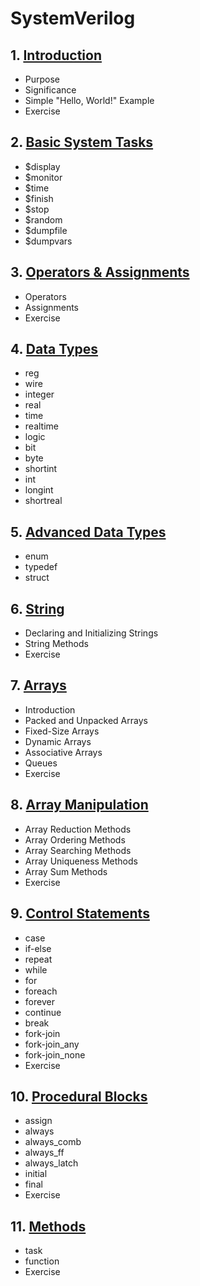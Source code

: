 # SystemVerilog
## 1. [Introduction](SystemVerilog/chapter_00001.md)
  - Purpose
  - Significance
  - Simple "Hello, World!" Example
  - Exercise
## 2. [Basic System Tasks](SystemVerilog/chapter_00002.md)
  - $display
  - $monitor
  - $time
  - $finish
  - $stop
  - $random
  - $dumpfile
  - $dumpvars
## 3. [Operators & Assignments](SystemVerilog/chapter_00003.md)
  - Operators
  - Assignments
  - Exercise
## 4. [Data Types](SystemVerilog/chapter_00004.md)
  - reg
  - wire
  - integer
  - real
  - time
  - realtime
  - logic
  - bit
  - byte
  - shortint
  - int
  - longint
  - shortreal
## 5. [Advanced Data Types](SystemVerilog/chapter_00005.md)
  - enum
  - typedef
  - struct
## 6. [String](SystemVerilog/chapter_00006.md)
  - Declaring and Initializing Strings
  - String Methods
  - Exercise
## 7. [Arrays](SystemVerilog/chapter_00007.md)
  - Introduction
  - Packed and Unpacked Arrays
  - Fixed-Size Arrays
  - Dynamic Arrays
  - Associative Arrays
  - Queues
  - Exercise
## 8. [Array Manipulation](SystemVerilog/chapter_00008.md)
  - Array Reduction Methods
  - Array Ordering Methods
  - Array Searching Methods
  - Array Uniqueness Methods
  - Array Sum Methods
  - Exercise
## 9. [Control Statements](SystemVerilog/chapter_00009.md)
  - case
  - if-else
  - repeat
  - while
  - for
  - foreach
  - forever
  - continue
  - break
  - fork-join
  - fork-join_any
  - fork-join_none
  - Exercise
## 10. [Procedural Blocks](SystemVerilog/chapter_00010.md)
  - assign
  - always
  - always_comb
  - always_ff
  - always_latch
  - initial
  - final
  - Exercise
## 11. [Methods](SystemVerilog/chapter_00011.md)
  - task
  - function
  - Exercise

